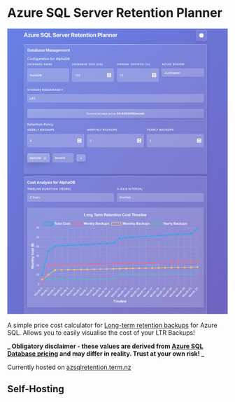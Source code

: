 # Azure SQL Server Retention Planner

![site-view](readme-assets/site.png)

A simple price cost calculator for [Long-term retention backups](https://learn.microsoft.com/en-us/azure/azure-sql/database/long-term-retention-overview?view=azuresql) for Azure SQL. Allows you to easily visualise the cost of your LTR Backups!

**_ Obligatory disclaimer - these values are derived from [Azure SQL Database pricing](https://azure.microsoft.com/en-us/pricing/details/azure-sql-database/elastic/) and may differ in reality. Trust at your own risk! _**

Currently hosted on [azsqlretention.term.nz](azsqlretention.term.nz)

## Self-Hosting
